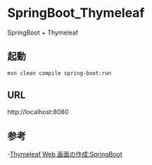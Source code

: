 # SpringBoot_Thymeleaf
SpringBoot + Thymeleaf

## 起動

``` bash
mvn clean compile spring-boot:run
```

## URL

http://localhost:8080

## 参考

-[Thymeleaf Web 画面の作成:SpringBoot](https://spring.pleiades.io/guides/gs/serving-web-content/)